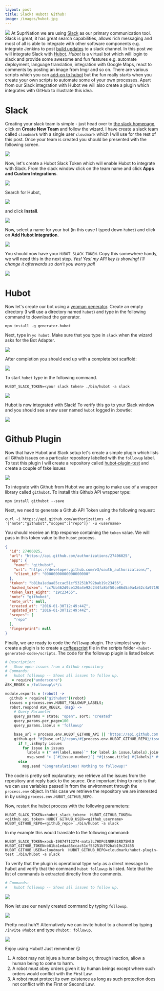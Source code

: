 ```yaml
---
layout: post
title: Slack! Hubot! Github!
image: /images/hubot.jpg
---
```


<img class="title" src="{{ site.baseurl }}/images/hubot.jpg"/> At SuprNation we are using [Slack](https://slack.com/) as our primary communication tool. Slack is great, it has great search capabilities, allows rich messaging and most of all is able to integrate with other software components e.g. integrate Jenkins to post [build updates](https://wiki.jenkins-ci.org/display/JENKINS/Slack+Plugin) to a slack channel.  In this post we will integrate Slack with [Hubot](https://hubot.github.com/).  _Hubot_ is a virtual bot which will login to slack and provide some awesome and fun features e.g. automate deployment, language translation, integration with Google Maps, react to comments by posting an image from Imgr and so on.  There are various scripts which you can [add-on to hubot](https://github.com/hubot-scripts) but the fun really starts when you create your own scripts to automate some of your own processes.  Apart from our Slack integration with Hubot we will also create a plugin which integrates with GitHub to illustrate this idea.  


# Slack
Creating your slack team is simple - just head over to [the slack homepage](https://slack.com/), click on **Create New Team** and follow the wizard.  I have create a slack team called `cloudmark` with a single user `cloudmark` which I will use for the rest of this post.  Once your team is created you should be presented with the following screen.  


<img class="step" src="{{ site.baseurl }}/images/slack/step1.png"/>

Now, let's create a Hubot Slack Token which will enable Hubot to integrate with Slack.  From the slack window click on the team name and click **Apps and Custom Integrations**. 

<img class="step" src="{{ site.baseurl }}/images/slack/step2.png"/>


Search for Hubot,  

<img class="step" src="{{ site.baseurl }}/images/slack/step3.png"/>

and click **Install**. 

<img class="step"  src="{{ site.baseurl }}/images/slack/step4.png"/>

Now, select a name for your bot (in this case I typed down `hubot`) and click on **Add Hubot Integration**.  

<img class="step"  src="{{ site.baseurl }}/images/slack/step5.png"/>

You should now have your `HUBOT_SLACK_TOKEN`.  Copy this somewhere handy, we will need this in the next step.  *Yes! Yes! my API key is showing! I'll change it afterwards so don't you worry pal!*

<img class="step"  src="{{ site.baseurl }}/images/slack/step6.png"/>

# Hubot
Now let's create our bot using a [yeoman generator](https://github.com/github/generator-hubot).  Create an empty directory (I will use a directory named `hubot`) and type in the following command to download the generator. 

```
npm install -g generator-hubot
```

Next, type in `yo hubot`.  Make sure that you type in `slack` when the wizard asks for the Bot Adapter.  

<img class="step"  src="{{ site.baseurl }}/images/slack/step7.png"/>

After completion you should end up with a complete bot scaffold:

<img class="step"  src="{{ site.baseurl }}/images/slack/step8.png"/>

To start `hubot` type in the following command.  
 
```
HUBOT_SLACK_TOKEN=<your slack token> ./bin/hubot -a slack
```

<img class="step"  src="{{ site.baseurl }}/images/slack/step9.png"/>

Hubot is now integrated with Slack! To verify this go to your Slack window and you should see a new user named `hubot` logged in :bowtie:

<img class="step"  src="{{ site.baseurl }}/images/slack/step10.png"/>


# Github Plugin
Now that have Hubot and Slack setup let's create a simple plugin which lists all Github issues on a particular repository labelled with the `followup` label.  To test this 
plugin I will create a repository called [hubot-plugin-test](https://github.com/cloudmark/hubot-plugin-test.git) and create a couple of fake issues  

<img class="step"  src="{{ site.baseurl }}/images/slack/step11.png"/>

To integrate with Github from Hubot we are going to make use of a wrapper library called `githubot`.  To install this Github API wrapper type:

```
npm install githubot --save
```

Next, we need to generate a Github API Token using the following request:  

```
curl -i https://api.github.com/authorizations -d '{"note":"githubot","scopes":["repo"]}' -u <username>
```

You should receive an http response containing the `token` value.  We will pass in this token value to the `hubot` process.   

```json
{
  "id": 27406025,
  "url": "https://api.github.com/authorizations/27406025",
  "app": {
    "name": "githubot",
    "url": "https://developer.github.com/v3/oauth_authorizations/",
    "client_id": "00000000000000000000"
  },
  "token": "b81ba1edaa85ccac51cf53251b792bab19c23455",
  "hashed_token": "cc7bb462d9ce120a4e92c244fa8bf50ce86d5a9a4a62c4a97198e175c474385e",
  "token_last_eight": "19c23455",
  "note": "githubot",
  "note_url": null,
  "created_at": "2016-01-30T12:49:44Z",
  "updated_at": "2016-01-30T12:49:44Z",
  "scopes": [
    "repo"
  ],
  "fingerprint": null
}
```

Finally, we are ready to code the `followup` plugin.  The simplest way to create a plugin is to create a [coffeescript](http://coffeescript.org/) file in the scripts folder `<hubot-generated-code>/scripts`.  The code for the followup plugin is listed below: 

```coffeescript
# Description:
#   Show open issues from a Github repository
# Commands:
#   hubot followup -- Shows all issues to follow up.
_  = require("underscore")
ASK_REGEX = /followup\s*/i

module.exports = (robot) ->
  github = require("githubot")(robot)
  issues = process.env.HUBOT_FOLLOWUP_LABELS;
  robot.respond ASK_REGEX, (msg) ->
    # Query Parameter
    query_params = state: "open", sort: "created"
    query_params.per_page=100
    query_params.labels = 'followup'

    base_url = process.env.HUBOT_GITHUB_API || 'https://api.github.com'
    github.get "#{base_url}/repos/#{process.env.HUBOT_GITHUB_REPO}/issues", query_params, (issues) ->
      if !_.isEmpty issues
        for issue in issues
          labels = ("`##{label.name}`" for label in issue.labels).join(" ")
          msg.send "> [`#{issue.number}`] *#{issue.title} #{labels}* #{issue.html_url}"
      else
        msg.send "Congratulations! Nothing to followup!"
```

The code is pretty self explanatory;  we retrieve all the issues from the repository and reply back to the source. One important thing to note is that we can use variables passed in from the environment through the `process.env` object.  In this case we retrieve the repository we are interested in by using `process.env.HUBOT_GITHUB_REPO`.  

Now, restart the hubot process with the following parameters:

```
HUBOT_SLACK_TOKEN=<hubot_slack_token>  HUBOT_GITHUB_TOKEN=<github_api_token> HUBOT_GITHUB_USER=<github_username> HUBOT_GITHUB_REPO=<github_repo> ./bin/hubot -a slack
```
In my example this would translate to the following command: 

```
HUBOT_SLACK_TOKEN=xoxb-19874712274-matxlL7HDPd1NRR81RD75MlO  HUBOT_GITHUB_TOKEN=b81ba1edaa85ccac51cf53251b792bab19c23455  HUBOT_GITHUB_USER=cloudmark  HUBOT_GITHUB_REPO=cloudmark/hubot-plugin-test ./bin/hubot -a slack
```

To verify that the plugin is operational type `help` as a direct message to hubot and verify that the command `hubot followup` is listed. Note that the list of commands is extracted directly from the comments. 

```coffeescript
# Commands:
#   hubot followup -- Shows all issues to follow up.
```

<img class="step" src="{{ site.baseurl }}/images/slack/step12.png"/>


Now let use our newly created command by typing `followup`.


<img class="step" src="{{ site.baseurl }}/images/slack/step13.png"/>


Pretty neat huh?! Alternatively we can invite hubot to a channel by typing `/invite @hubot` and type `@hubot: followup`. 

<img class="step" src="{{ site.baseurl }}/images/slack/step14.png"/>

Enjoy using Hubot! Just remember :smirk:

1. A robot may not injure a human being or, through inaction, allow a human being to come to harm.
2. A robot must obey orders given it by human beings except where such orders would conflict with the First Law.
3. A robot must protect its own existence as long as such protection does not conflict with the First or Second Law.



